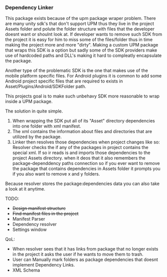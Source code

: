 ### Dependency Linker
This package exists because of the upm package wraper problem.
There are many unity sdk's that don't support UPM thus they live in the project Assets folder and polute the folder structure with files that the developer doesnt want or shoulnt look at. If developer wants to remove such SDK from the project it is easy for him to miss some of the files/folder thus in time making the project more and more "dirty".
Making a custom UPM package that wraps this SDK is a option but sadly some of the SDK providers make use of hardcoded paths and DLL's making it hard to compleatly encapsulate the package.

Another type of the problematic SDK is the one that makes use of the mobile platform specific files.
For Android plugins it is common to add some Android project specific files that are required to exists in Asset/Plugins/Android/SDKFolder path.

This projects goal is to make such unbehavy SDK more reasonable to wrap inside a UPM package.

The solution in quite simple.
1. When wrapping the SDK put all of its "Asset" directory dependencies into one folder with xml manifest.
2. The xml contains the information about files and directories that are utilized by the package.
3. Linker then resolves those dependencies when project changes like so:
Resolver checks the if any of the packages in project contains the special xml.
If so ir reads is and imports those dependencies to the project Assets directory.
when it deos that it also remembers the package-dependdency paths connection so if you ever want to remove the package that contains dependencies in Assets folder it prompts you if you also want to remove x and y folders.

Because resolver stores the package:dependencies data you can also take a look at it anytime.

TODO:
* ~~Design manifest structure~~
* ~~Find manifest files in the project~~
* Manifest Parser
* Dependency resolver
* Settings window

QoL:
* When resolver sees that it has links from package that no longer exists in the project it asks the user if he wants to move them to trash.
* User can Manually mark folders as package dependencies that doesnt implement Dependency Links.
* XML Schema
